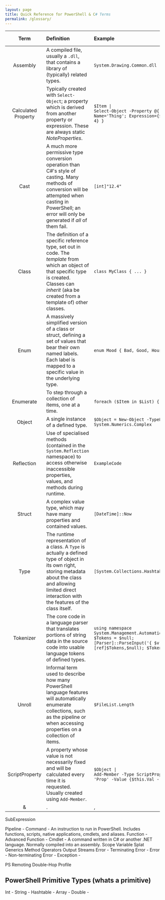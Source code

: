 ```yaml
---
layout: page
title: Quick Reference for PowerShell & C# Terms
permalink: /glossary/
---
```


| Term       | Definition | Example | Reference Link |
|:----------:|:-----------|:--------|:--------------:|
| Assembly              | A compiled file, usually a `.dll`, that contains a library of (typically) related types. | `System.Drawing.Common.dll` | [Link]() |
| Calculated Property   | Typically created with `Select-Object`; a property which is derived from another property or expression. These are always static _NoteProperties_. | `$Item`<code> &#124; </code>`Select-Object -Property @{ Name='Thing'; Expression={$_.Other + 4} }` | [Link]() |
| Cast                  | A much more permissive type conversion operation than C#'s style of casting. Many methods of conversion will be attempted when casting in PowerShell; an error will only be generated if _all_ of them fail.| `[int]"12.4"` | [PowerShell](https://blogs.msdn.microsoft.com/powershell/2013/06/11/understanding-powershells-type-conversion-magic/) &#13; [C#](https://docs.microsoft.com/en-us/dotnet/csharp/programming-guide/types/casting-and-type-conversions) |
| Class                 | The definition of a specific reference type, set out in code. The _template_ from which an object of that specific type is created. Classes can _inherit_ (aka be created from a template of) other classes. | `class MyClass { ... }` | [Link]() |(https://docs.microsoft.com/en-us/dotnet/csharp/programming-guide/classes-and-structs/classes) |
| Enum                  | A massively simplified version of a class or struct, defining a set of values that bear their own named labels. Each label is mapped to a specific value in the underlying type. | `enum Mood { Bad, Good, HouseIsOnFire }` | [PowerShell](https://social.technet.microsoft.com/wiki/contents/articles/26436.how-to-create-and-use-enums-in-powershell.aspx) &#13; [C#](https://docs.microsoft.com/en-us/dotnet/csharp/programming-guide/enumeration-types) |
| Enumerate             | To step through a collection of items, one at a time. | `foreach ($Item in $List) { ... }` | [PowerShell]() &#13; [C#](https://csharp.net-tutorials.com/control-structures/loops/) |
| Object                | A single instance of a defined type. | `$Object = New-Object -TypeName System.Numerics.Complex` | [Link]() |
| Reflection            | Use of specialised methods (contained in the `System.Reflection` namespace) to access otherwise inaccessible properties, values, and methods during runtime. |`ExampleCode` | [PowerShell](https://blog.netspi.com/using-powershell-and-reflection-api-to-invoke-methods-from-net-assemblies/) &#13; [C#](https://docs.microsoft.com/en-us/dotnet/csharp/programming-guide/concepts/reflection) |
| Struct                | A complex value type, which may have many properties and contained values. | `[DateTime]::Now` | [Link]() |
| Type                  | The runtime representation of a class. A `Type` is actually a defined type of object in its own right, storing metadata about the class and allowing limited direct interaction with the features of the class itself. | `[System.Collections.Hashtable]` | [C#](https://docs.microsoft.com/en-us/dotnet/api/system.type?view=netcore-2.1) |
| Tokenizer             | The core code in a language parser that translates portions of string data in the source code into usable language tokens of defined types. | `using namespace System.Management.Automation.Language; $Tokens = $null; [Parser]::ParseInput('{ $v = 1 }',[ref]$Tokens,$null); $Tokens` | [PowerShell](https://geekeefy.wordpress.com/2017/06/07/powershell-tokenization-and-abstract-syntax-tree/) |
| Unroll                | Informal term used to describe how many PowerShell language features will automatically enumerate collections, such as the pipeline or when accessing properties on a collection of items. | `$FileList.Length` | [PowerShell](http://www.nivot.org/blog/post/2012/03/16/PowerShell-30-Now-with-Property-Unrolling!) |
| ScriptProperty        | A property whose value is not necessarily fixed and will be calculated every time it is requested. Usually created using `Add-Member`. | `$Object`<code> &#124; </code>`Add-Member -Type ScriptProperty -Name 'Prop' -Value {$this.Val - 10}` | [Link]() |
& | . | ,
SubExpression

Pipeline -
Command - An instruction to run in PowerShell. Includes functions, scripts, native applications, cmdlets, and aliases.
Function -
Advanced Function -
Cmdlet - A command written in C# or another .NET language. Normally compiled into an assembly.
Scope
Variable
Splat
Generics
Method
Operators
Output Streams
Error - Terminating Error -
Error - Non-terminating Error -
Exception -


PS Remoting
Double-Hop
Profile

## PowerShell Primitive Types (whats a primitive)

Int -
String -
Hashtable -
Array -
Double -
